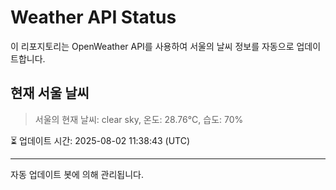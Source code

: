 
# Weather API Status

이 리포지토리는 OpenWeather API를 사용하여 서울의 날씨 정보를 자동으로 업데이트합니다.

## 현재 서울 날씨
> 서울의 현재 날씨: clear sky, 온도: 28.76°C, 습도: 70%

⏳ 업데이트 시간: 2025-08-02 11:38:43 (UTC)

---
자동 업데이트 봇에 의해 관리됩니다.
